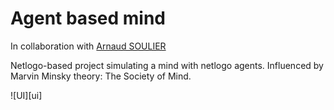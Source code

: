 # Agent based mind
In collaboration with [Arnaud SOULIER](https://github.com/souliera)

Netlogo-based project simulating a mind with netlogo agents.
Influenced by Marvin Minsky theory: The Society of Mind.

![UI][ui]
